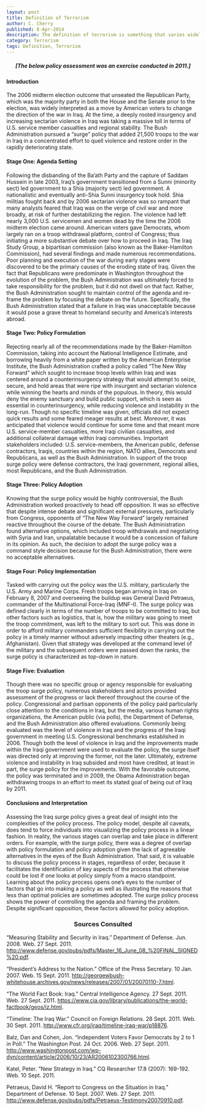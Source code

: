 ```yaml
---
layout: post
title: Definition of Terrorism
author: C. Cherry
published: 8-Apr-2014
description: The definition of terrorism is something that varies widely across governmental and nongovernmental organizations and academia. Herein are common definitions of terrorism.
category: Terrorism
tags: Definition, Terrorism
---
```


##### <center>[The below policy assessment was an exercise conducted in 2011.]</center> #####

#### Introduction ####

The 2006 midterm election outcome that unseated the Republican Party, which was the majority party in both the House and the Senate prior to the election, was widely interpreted as a move by American voters to change the direction of the war in Iraq. At the time, a deeply rooted insurgency and increasing sectarian violence in Iraq was taking a massive toll in terms of U.S. service member casualties and regional stability. The Bush Administration pursued a “surge” policy that added 21,500 troops to the war in Iraq in a concentrated effort to quell violence and restore order in the rapidly deteriorating state.

#### Stage One: Agenda Setting ####

Following the disbanding of the Ba’ath Party and the capture of Saddam Hussein in late 2003, Iraq’s government transitioned from a Sunni (minority sect) led government to a Shia (majority sect) led government. A nationalistic and eventually anti-Shia Sunni insurgency took hold. Shia militias fought back and by 2006 sectarian violence was so rampant that many analysts feared that Iraq was on the verge of civil war and more broadly, at risk of further destabilizing the region. The violence had left nearly 3,000 U.S. servicemen and women dead by the time the 2006 midterm election came around. American voters gave Democrats, whom largely ran on a troop withdrawal platform, control of Congress; thus initiating a more substantive debate over how to proceed in Iraq. The Iraq Study Group, a bipartisan commission (also known as the Baker-Hamilton Commission), had several findings and made numerous recommendations. Poor planning and execution of the war during early stages were discovered to be the primary causes of the eroding state of Iraq. Given the fact that Republicans were predominate in Washington throughout the evolution of the problem, the Bush Administration was ultimately forced to take responsibility for the problem, but it did not dwell on that fact. Rather, the Bush Administration sought to maintain control of the agenda and re-frame the problem by focusing the debate on the future. Specifically, the Bush Administration stated that a failure in Iraq was unacceptable because it would pose a grave threat to homeland security and America’s interests abroad.

#### Stage Two: Policy Formulation ####

Rejecting nearly all of the recommendations made by the Baker-Hamilton Commission, taking into account the National Intelligence Estimate, and borrowing heavily from a white paper written by the American Enterprise Institute, the Bush Administration crafted a policy called “The New Way Forward” which sought to increase troop levels within Iraq and was centered around a counterinsurgency strategy that would attempt to seize, secure, and hold areas that were ripe with insurgent and sectarian violence while winning the hearts and minds of the populous. In theory, this would deny the enemy sanctuary and build public support, which is seen as essential in counterinsurgency, while reducing violence and instability in the long-run. Though no specific timeline was given, officials did not expect quick results and some feared meager results at best. Moreover, it was anticipated that violence would continue for some time and that meant more U.S. service-member casualties, more Iraqi civilian casualties, and additional collateral damage within Iraqi communities. Important stakeholders included: U.S. service-members, the American public, defense contractors, Iraqis, countries within the region, NATO allies, Democrats and Republicans, as well as the Bush Administration. In support of the troop surge policy were defense contractors, the Iraqi government, regional allies, most Republicans, and the Bush Administration.

#### Stage Three: Policy Adoption ####

Knowing that the surge policy would be highly controversial, the Bush Administration worked proactively to head off opposition. It was so effective that despite intense debate and significant external pressures, particularly from Congress, opponents of “The New Way Forward” largely remained reactive throughout the course of the debate. The Bush Administration found alternative options, which included troop withdrawals and negotiating with Syria and Iran, unpalatable because it would be a concession of failure in its opinion. As such, the decision to adopt the surge policy was a command style decision because for the Bush Administration, there were no acceptable alternatives.

#### Stage Four: Policy Implementation ####

Tasked with carrying out the policy was the U.S. military, particularly the U.S. Army and Marine Corps. Fresh troops began arriving in Iraq on February 8, 2007 and overseeing the buildup was General David Petraeus, commander of the Multinational Force-Iraq (MNF-I). The surge policy was defined clearly in terms of the number of troops to be committed to Iraq, but other factors such as logistics, that is, how the military was going to meet the troop commitment, was left to the military to sort out. This was done in order to afford military commanders sufficient flexibility in carrying out the policy in a timely manner without adversely impacting other theaters (e.g., Afghanistan). Given that strategy was developed at the command level of the military and the subsequent orders were passed down the ranks, the surge policy is characterized as top-down in nature.

#### Stage Five: Evaluation ####

Though there was no specific group or agency responsible for evaluating the troop surge policy, numerous stakeholders and actors provided assessment of the progress or lack thereof throughout the course of the policy. Congressional and partisan opponents of the policy paid particularly close attention to the conditions in Iraq, but the media, various human rights organizations, the American public (via polls), the Department of Defense, and the Bush Administration also offered evaluations. Commonly being evaluated was the level of violence in Iraq and the progress of the Iraqi government in meeting U.S. Congressional benchmarks established in 2006. Though both the level of violence in Iraq and the improvements made within the Iraqi government were used to evaluate the policy, the surge itself was directed only at improving the former, not the later. Ultimately, extreme violence and instability in Iraq subsided and most have credited, at least in part, the surge policy for the improvements. With the favorable outcome, the policy was terminated and in 2009, the Obama Administration began withdrawing troops in an effort to meet its stated goal of being out of Iraq by 2011.

#### Conclusions and Interpretation ####

Assessing the Iraq surge policy gives a great deal of insight into the complexities of the policy process. The policy model, despite all caveats, does tend to force individuals into visualizing the policy process in a linear fashion. In reality, the various stages can overlap and take place in different orders. For example, with the surge policy, there was a degree of overlap with policy formulation and policy adoption given the lack of agreeable alternatives in the eyes of the Bush Administration. That said, it is valuable to discuss the policy process in stages, regardless of order, because it facilitates the identification of key aspects of the process that otherwise could be lost if one looks at policy simply from a macro standpoint. Learning about the policy process opens one’s eyes to the number of factors that go into making a policy as well as illustrating the reasons that less than optimal policies are sometimes adopted. The surge policy process shows the power of controlling the agenda and framing the problem. Despite significant opposition, these factors allowed for policy adoption.

### <center>Sources Consulted</center> ###

“Measuring Stability and Security in Iraq.” Department of Defense. Jun. 2008. Web. 27 Sept. 2011. <http://www.defense.gov/pubs/pdfs/Master_16_June_08_%20FINAL_SIGNED%20.pdf>.


“President’s Address to the Nation.” Office of the Press Secretary. 10 Jan. 2007. Web. 15 Sept. 2011. <http://georgewbush-whitehouse.archives.gov/news/releases/2007/01/20070110-7.html>.


“The World Fact Book: Iraq.” Central Intelligence Agency. 27 Sept. 2011. Web. 27 Sept. 2011. <https://www.cia.gov/library/publications/the-world-factbook/geos/iz.html>.


“Timeline: The Iraq War.” Council on Foreign Relations. 28 Sept. 2011. Web. 30 Sept. 2011. <http://www.cfr.org/iraq/timeline-iraq-war/p18876>.


Balz, Dan and Cohen, Jon. “Independent Voters Favor Democrats by 2 to 1 in Poll.” The Washington Post. 24 Oct. 2006. Web. 27 Sept. 2011. <http://www.washingtonpost.com/wp-dyn/content/article/2006/10/23/AR2006102300766.html>.


Katel, Peter. “New Strategy in Iraq.” CQ Researcher 17.8 (2007): 169-192. Web. 10 Sept. 2011.


Petraeus, David H. “Report to Congress on the Situation in Iraq.” Department of Defense. 10 Sept. 2007. Web. 27 Sept. 2011. <http://www.defense.gov/pubs/pdfs/Petraeus-Testimony20070910.pdf>.
